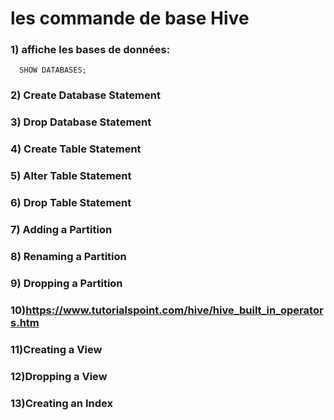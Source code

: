 # les commande de base Hive

### 1) affiche les bases de données:
      SHOW DATABASES;
### 2) Create Database Statement
### 3) Drop Database Statement
### 4) Create Table Statement
### 5) Alter Table Statement
### 6) Drop Table Statement
### 7) Adding a Partition
### 8) Renaming a Partition
### 9) Dropping a Partition
### 10)https://www.tutorialspoint.com/hive/hive_built_in_operators.htm
### 11)Creating a View
### 12)Dropping a View
### 13)Creating an Index
